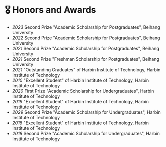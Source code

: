 # 🎖 Honors and Awards
<!-- - *2023* "National Scholarship of Ph.D.", Beihang University (<b>Top 1%</b>)
- *2022* "Outstanding M.S. Dissertation Award" of Beihang, Beihang University (<b>Top 0.5%</b>)
- *2022* "Outstanding Graduates" of Beijing, Beijing (<b>Top 1%</b>)
- *2021* Second Prize of "AVIC Scholarship", Beihang University (<b>Top 2%</b>)
- *2020* First Prize "Academic Scholarship for Postgraduates", Beihang University (<b>Top 5%</b>)
- *2019* First Prize "Academic Scholarship for Postgraduates", Beihang University (<b>Top 5%</b>)
- *2019* Top 10 of "Semi-supervised Video Object Segmentation Algorithm Competition", Alibaba Tianchi (<b>Top 10/947</b>)
- *2019* "Outstanding B.S. Dissertation Award" of Beihang and Beijing, Beijing, (<b>Top 0.5%</b>)
- *2019* "Outstanding Graduates" of Beihang, Beihang University (<b>Top 5%</b>) 
- *2019* "Excellent Student" of Beihang, Beihang University (<b>Top 1%</b>)
- *2018* Second Prize of the "9th Mechanical Innovation Design Competition", Beijing
- *2018* Second Prize of the "28th Fengru Cup Scientific and Technological Competition", Beihang University
- *2018* First Prize of the "Mathematics Modeling Competition", Beihang University (<b>Top 3%</b>)
- *2018* First Prize of "Lee Kum Kee Astronautics Scholarship", Beihang University (<b>Top 0.5%</b>)
- *2018* Special Scholarship of "Outstanding Academic Performance", Beihang University (<b>Top 2%</b>) -->

- *2023* Second Prize "Academic Scholarship for Postgraduates", Beihang University
- *2022* Second Prize "Academic Scholarship for Postgraduates", Beihang University
- *2021* Second Prize "Academic Scholarship for Postgraduates", Beihang University
- *2021* Second Prize "Freshman Scholarship for Postgraduates", Beihang University
- *2021* "Outstanding Graduates" of Harbin Institute of Technology, Harbin Institute of Technology
- *2010* "Excellent Student" of Harbin Institute of Technology, Harbin Institute of Technology
- *2020* First Prize "Academic Scholarship for Undergraduates", Harbin Institute of Technology
- *2019* "Excellent Student" of Harbin Institute of Technology, Harbin Institute of Technology
- *2029* Second Prize "Academic Scholarship for Undergraduates", Harbin Institute of Technology
- *2018* "Excellent Student" of Harbin Institute of Technology, Harbin Institute of Technology
- *2018* Second Prize "Academic Scholarship for Undergraduates", Harbin Institute of Technology
